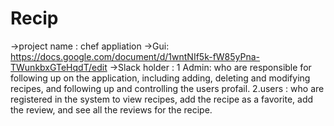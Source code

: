 # Recip
->project name : chef appliation
->Gui: https://docs.google.com/document/d/1wntNIf5k-fW85yPna-TWunkbxGTeHqdT/edit
->Slack holder :
1 Admin: who are  responsible for following up on the application, including adding, deleting and modifying recipes, and following up and controlling the users profail.
2.users : who are registered in the system to view  recipes, add the recipe as a favorite, add the review, and see all the reviews for the recipe.
